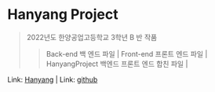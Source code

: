 # Hanyang Project

> 2022년도 한양공업고등학교 3학년 B 반 작품 
> > Back-end 백 엔드 파일 |
> > Front-end 프론트 엔드 파일 |
> > HanyangProject 백엔드 프론트 엔드 합친 파일 |

Link: [Hanyang](https://daehyuh318.github.io/HanyangProject/HanyangProject/index.html "깃헙 페이지") |
Link: [github](https://github.com/daehyuh318/HanyangProject "깃헙 페이지")
